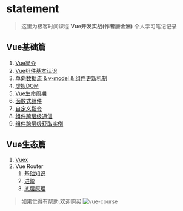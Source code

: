 # statement
  >这里为极客时间课程 **Vue开发实战(作者唐金洲)** 个人学习笔记记录
## Vue基础篇
1. [Vue简介](https://github.com/luobosiji/blog/blob/master/Vue-record/01-Vue%E7%AE%80%E4%BB%8B.md)
2. [Vue组件基本认识](https://github.com/luobosiji/blog/blob/master/Vue-record/02-Vue%E7%BB%84%E4%BB%B6%E5%9F%BA%E6%9C%AC%E8%AE%A4%E8%AF%86.md)
3. [单向数据流 & v-model & 组件更新机制](https://github.com/luobosiji/blog/blob/master/Vue-record/03-%E5%8D%95%E5%90%91%E6%95%B0%E6%8D%AE%E6%B5%81%26v-model%26%E7%BB%84%E4%BB%B6%E6%9B%B4%E6%96%B0%E6%9C%BA%E5%88%B6.md)
4. [虚拟DOM](https://github.com/luobosiji/blog/blob/master/Vue-record/04-%E8%99%9A%E6%8B%9Fdom.md)
5. [Vue生命周期](https://github.com/luobosiji/blog/blob/master/Vue-record/05-%E7%94%9F%E5%91%BD%E5%91%A8%E6%9C%9F.md)
6. [函数式组件](https://github.com/luobosiji/blog/blob/master/Vue-record/06-%E5%87%BD%E6%95%B0%E5%BC%8F%E7%BB%84%E4%BB%B6.md)
7. [自定义指令](https://github.com/luobosiji/blog/blob/master/Vue-record/07-%E8%87%AA%E5%AE%9A%E4%B9%89%E6%8C%87%E4%BB%A4.md)
8. [组件跨层级通信](https://github.com/luobosiji/blog/blob/master/Vue-record/08-%E7%BB%84%E4%BB%B6%E8%B7%A8%E5%B1%82%E7%BA%A7%E9%80%9A%E4%BF%A1.md)
9. [组件跨层级获取实例](https://github.com/luobosiji/blog/blob/master/Vue-record/09-%E7%BB%84%E4%BB%B6%E8%B7%A8%E5%B1%82%E7%BA%A7%E8%8E%B7%E5%8F%96%E5%AE%9E%E4%BE%8B.md)

## Vue生态篇
1. [Vuex](https://github.com/luobosiji/blog/blob/master/Vue-record/10-Vuex-%E7%8A%B6%E6%80%81%E7%AE%A1%E7%90%86.md)
2. Vue Router
   1. [基础知识](https://github.com/luobosiji/blog/blob/master/Vue-record/11.1-Vue-Router%E5%9F%BA%E7%A1%80%E7%9F%A5%E8%AF%86.md)
   2. [进阶](https://github.com/luobosiji/blog/blob/master/Vue-record/11.2-vue-router%E8%BF%9B%E9%98%B6.md)
   3. [底层原理](https://github.com/luobosiji/blog/blob/master/Vue-record/11.3-vue-router%E5%BA%95%E5%B1%82%E5%8E%9F%E7%90%86.md)

  >如果觉得有帮助,欢迎购买
  ![vue-course](https://raw.githubusercontent.com/luobosiji/blog/master/resources/Vue/Vue-src.jpeg)